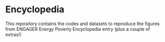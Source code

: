 # Encyclopedia
This repository contains the codes and datasets to reproduce the figures from ENGAGER Energy Poverty Encyclopedia entry (plus a couple of extras!)
